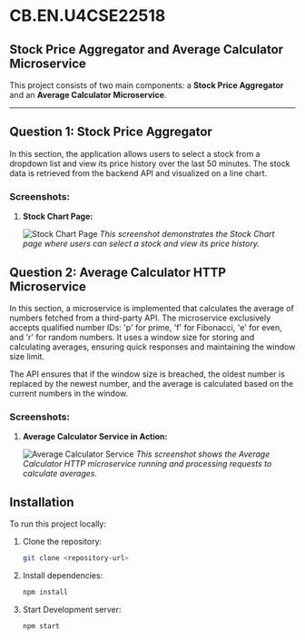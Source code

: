 # CB.EN.U4CSE22518

## Stock Price Aggregator and Average Calculator Microservice

This project consists of two main components: a **Stock Price Aggregator** and an **Average Calculator Microservice**.

---

## Question 1: Stock Price Aggregator

In this section, the application allows users to select a stock from a dropdown list and view its price history over the last 50 minutes. The stock data is retrieved from the backend API and visualized on a line chart.

### Screenshots:

1. **Stock Chart Page:**

   ![Stock Chart Page](.Q1/screenshots/stock_chart_page.png)
   _This screenshot demonstrates the Stock Chart page where users can select a stock and view its price history._

## Question 2: Average Calculator HTTP Microservice

In this section, a microservice is implemented that calculates the average of numbers fetched from a third-party API. The microservice exclusively accepts qualified number IDs: 'p' for prime, 'f' for Fibonacci, 'e' for even, and 'r' for random numbers. It uses a window size for storing and calculating averages, ensuring quick responses and maintaining the window size limit.

The API ensures that if the window size is breached, the oldest number is replaced by the newest number, and the average is calculated based on the current numbers in the window.

### Screenshots:

1. **Average Calculator Service in Action:**

   ![Average Calculator Service](./screenshots/average_calculator_service.png)
   _This screenshot shows the Average Calculator HTTP microservice running and processing requests to calculate averages._

## Installation

To run this project locally:

1. Clone the repository:

   ```bash
   git clone <repository-url>
   ```

2. Install dependencies:

   ```bash
   npm install
   ```

3. Start Development server:
   ```bash
   npm start
   ```
